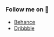### Follow me on 👋
* [Behance](https://www.behance.net/ragdegoulart)
* [Dribbble](https://dribbble.com/Ragde_Goulart)
